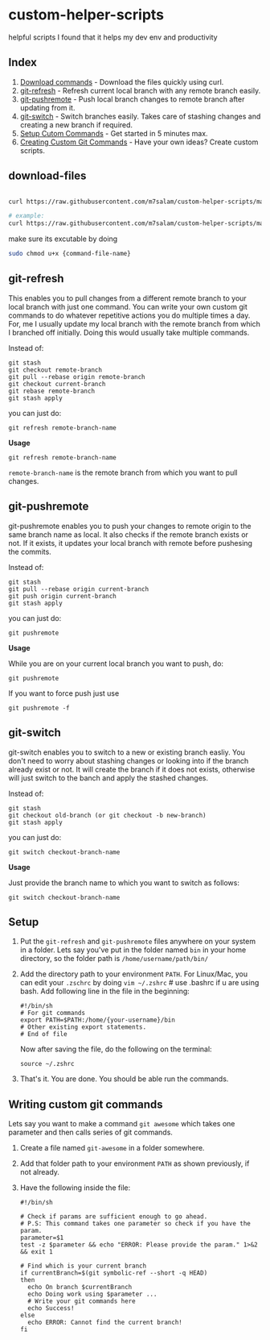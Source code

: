 # custom-helper-scripts
helpful scripts I found that it helps my dev env and productivity


## Index

1. [Download commands](#download-files) - Download the files quickly using curl. 
2. [git-refresh](#git-refresh) - Refresh current local branch with any remote branch easily. 
3. [git-pushremote](#git-pushremote) - Push local branch changes to remote branch after updating from it.
4. [git-switch](#git-switch) - Switch branches easily. Takes care of stashing changes and creating a new branch if required.
5. [Setup Cutom Commands](#setup) - Get started in 5 minutes max.
6. [Creating Custom Git Commands](#writing-custom-git-commands) - Have your own ideas? Create custom scripts.



## download-files 
```bash

curl https://raw.githubusercontent.com/m7salam/custom-helper-scripts/master/git-custom-commands/{command-file-name} -o {command-file-name}

# example:
curl https://raw.githubusercontent.com/m7salam/custom-helper-scripts/master/git-custom-commands/git-refresh -o git-refresh


``` 

make sure its excutable by doing


```bash
sudo chmod u+x {command-file-name}

```


## git-refresh
This enables you to pull changes from a different remote branch to your local branch with just one command. 
You can write your own custom git commands to do whatever repetitive actions you do multiple times a day. 
For, me I usually update my local branch with the remote branch from which I branched off initially. 
Doing this would usually take multiple commands.

Instead of:
```
git stash
git checkout remote-branch
git pull --rebase origin remote-branch
git checkout current-branch
git rebase remote-branch
git stash apply
```
you can just do:
```
git refresh remote-branch-name
```

<b>Usage</b>
```
git refresh remote-branch-name
```
`remote-branch-name` is the remote branch from which you want to pull changes. 

## git-pushremote

git-pushremote enables you to push your changes to remote origin to the same branch name as local. It also checks if the remote branch exists or not. If it exists, it updates your local branch with remote before pushesing the commits.

Instead of:
```
git stash
git pull --rebase origin current-branch
git push origin current-branch
git stash apply
```
you can just do:
```
git pushremote
```

<b>Usage</b>

While you are on your current local branch you want to push, do:
```
git pushremote
```

If you want to force push just use
```
git pushremote -f
```

## git-switch

git-switch enables you to switch to a new or existing branch easliy. You don't need to worry about stashing changes or looking into if the branch already exist or not. It will create the branch if it does not exists, otherwise will just switch to the banch and apply the stashed changes.

Instead of:
```
git stash
git checkout old-branch (or git checkout -b new-branch)
git stash apply
```
you can just do:
```
git switch checkout-branch-name
```

<b>Usage</b>

Just provide the branch name to which you want to switch as follows:
```
git switch checkout-branch-name
```

## Setup

1. Put the `git-refresh` and `git-pushremote` files anywhere on your system in a folder. Lets say you've put in the folder named `bin` in your home directory, so the folder path is `/home/username/path/bin/`
2. Add the directory path to your environment `PATH`. For Linux/Mac, you can edit your `.zschrc` by doing `vim ~/.zshrc` # use .bashrc if u are using bash. Add following line in the file in the beginning:
   
   ```
   #!/bin/sh
   # For git commands
   export PATH=$PATH:/home/{your-username}/bin
   # Other existing export statements.
   # End of file
    ```
   Now after saving the file, do the following on the terminal:
   
   ```
   source ~/.zshrc
   ```
3. That's it. You are done. You should be able run the commands. 


## Writing custom git commands

Lets say you want to make a command `git awesome` which takes one parameter and then calls series of git commands. 

1. Create a file named `git-awesome` in a folder somewhere.
2. Add that folder path to your environment `PATH` as shown previously, if not already.
3. Have the following inside the file:

   ```
   #!/bin/sh

   # Check if params are sufficient enough to go ahead.
   # P.S: This command takes one parameter so check if you have the param.
   parameter=$1
   test -z $parameter && echo "ERROR: Please provide the param." 1>&2 && exit 1

   # Find which is your current branch
   if currentBranch=$(git symbolic-ref --short -q HEAD)
   then
     echo On branch $currentBranch
     echo Doing work using $parameter ...
     # Write your git commands here
     echo Success!
   else
     echo ERROR: Cannot find the current branch!
   fi
   ```


